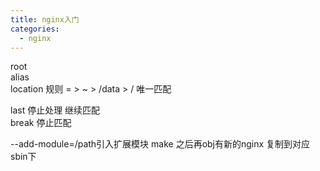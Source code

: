 ```yaml
---
title: nginx入门
categories:
  - nginx
---
```

root  
alias  
location 规则
= > ~ > /data > /
唯一匹配

last  停止处理  继续匹配  
break  停止匹配  

--add-module=/path引入扩展模块 
make  之后再obj有新的nginx 复制到对应sbin下


